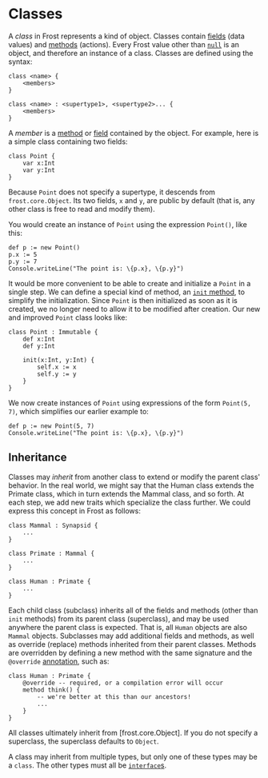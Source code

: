 Classes
=======

A *class* in Frost represents a kind of object. Classes contain [fields](fields.html) (data values)
and [methods](methods.html) (actions). Every Frost value other than [`null`](null.html) is an
object, and therefore an instance of a class. Classes are defined using the syntax:

    class <name> {
        <members>
    }

    class <name> : <supertype1>, <supertype2>... {
        <members>
    }

A *member* is a [method](methods.html) or [field](fields.html) contained by the object. For example,
here is a simple class containing two fields:

    class Point {
        var x:Int
        var y:Int
    }

Because `Point` does not specify a supertype, it descends from `frost.core.Object`. Its two fields,
`x` and `y`, are public by default (that is, any other class is free to read and modify them).

You would create an instance of `Point` using the expression `Point()`, like this:

    def p := new Point()
    p.x := 5
    p.y := 7
    Console.writeLine("The point is: \{p.x}, \{p.y}")

It would be more convenient to be able to create and initialize a `Point` in a
single step. We can define a special kind of method, an [`init` method](initMethods.html), to
simplify the initialization. Since `Point` is then initialized as soon as it is created, we no
longer need to allow it to be modified after creation. Our new and improved `Point` class looks
like:

    class Point : Immutable {
        def x:Int
        def y:Int

        init(x:Int, y:Int) {
            self.x := x
            self.y := y
        }
    }

We now create instances of `Point` using expressions of the form `Point(5, 7)`, which simplifies our
earlier example to:

    def p := new Point(5, 7)
    Console.writeLine("The point is: \{p.x}, \{p.y}")

Inheritance
-----------

Classes may *inherit* from another class to extend or modify the parent class' behavior. In the real
world, we might say that the Human class extends the Primate class, which in turn extends the Mammal
class, and so forth. At each step, we add new traits which specialize the class further. We could
express this concept in Frost as follows:

    class Mammal : Synapsid {
        ...
    }

    class Primate : Mammal {
        ...
    }

    class Human : Primate {
        ...
    }

Each child class (subclass) inherits all of the fields and methods (other than `init` methods) from
its parent class (superclass), and may be used anywhere the parent class is expected. That is, all
`Human` objects are also `Mammal` objects. Subclasses may add additional fields and methods, as well
as override (replace) methods inherited from their parent classes. Methods are overridden by
defining a new method with the same signature and the `@override` [annotation](annotations.html),
such as:

    class Human : Primate {
        @override -- required, or a compilation error will occur
        method think() {
            -- we're better at this than our ancestors!
            ...
        }
    }

All classes ultimately inherit from [frost.core.Object]. If you do not specify a superclass, the
superclass defaults to `Object`.

A class may inherit from multiple types, but only one of these types may be a `class`. The other
types must all be [`interface`s](interfaces.html).
